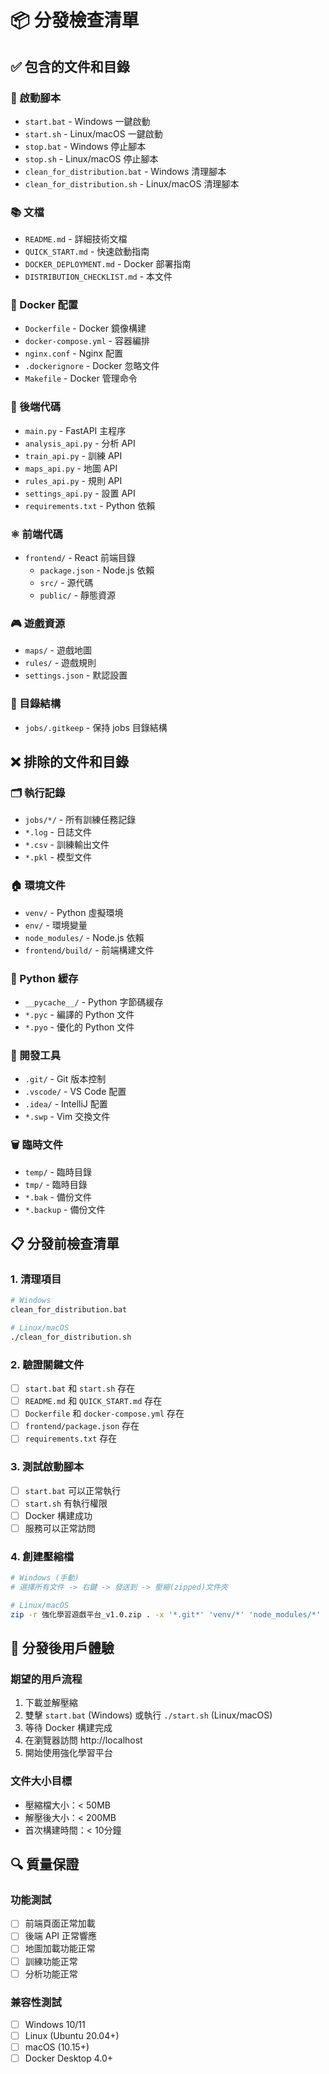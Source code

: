 # 📦 分發檢查清單

## ✅ 包含的文件和目錄

### 🚀 啟動腳本
- `start.bat` - Windows 一鍵啟動
- `start.sh` - Linux/macOS 一鍵啟動
- `stop.bat` - Windows 停止腳本
- `stop.sh` - Linux/macOS 停止腳本
- `clean_for_distribution.bat` - Windows 清理腳本
- `clean_for_distribution.sh` - Linux/macOS 清理腳本

### 📚 文檔
- `README.md` - 詳細技術文檔
- `QUICK_START.md` - 快速啟動指南
- `DOCKER_DEPLOYMENT.md` - Docker 部署指南
- `DISTRIBUTION_CHECKLIST.md` - 本文件

### 🐳 Docker 配置
- `Dockerfile` - Docker 鏡像構建
- `docker-compose.yml` - 容器編排
- `nginx.conf` - Nginx 配置
- `.dockerignore` - Docker 忽略文件
- `Makefile` - Docker 管理命令

### 🐍 後端代碼
- `main.py` - FastAPI 主程序
- `analysis_api.py` - 分析 API
- `train_api.py` - 訓練 API
- `maps_api.py` - 地圖 API
- `rules_api.py` - 規則 API
- `settings_api.py` - 設置 API
- `requirements.txt` - Python 依賴

### ⚛️ 前端代碼
- `frontend/` - React 前端目錄
  - `package.json` - Node.js 依賴
  - `src/` - 源代碼
  - `public/` - 靜態資源

### 🎮 遊戲資源
- `maps/` - 遊戲地圖
- `rules/` - 遊戲規則
- `settings.json` - 默認設置

### 📁 目錄結構
- `jobs/.gitkeep` - 保持 jobs 目錄結構

## ❌ 排除的文件和目錄

### 🗂️ 執行記錄
- `jobs/*/` - 所有訓練任務記錄
- `*.log` - 日誌文件
- `*.csv` - 訓練輸出文件
- `*.pkl` - 模型文件

### 🏠 環境文件
- `venv/` - Python 虛擬環境
- `env/` - 環境變量
- `node_modules/` - Node.js 依賴
- `frontend/build/` - 前端構建文件

### 🐍 Python 緩存
- `__pycache__/` - Python 字節碼緩存
- `*.pyc` - 編譯的 Python 文件
- `*.pyo` - 優化的 Python 文件

### 🔧 開發工具
- `.git/` - Git 版本控制
- `.vscode/` - VS Code 配置
- `.idea/` - IntelliJ 配置
- `*.swp` - Vim 交換文件

### 🗑️ 臨時文件
- `temp/` - 臨時目錄
- `tmp/` - 臨時目錄
- `*.bak` - 備份文件
- `*.backup` - 備份文件

## 📋 分發前檢查清單

### 1. 清理項目
```bash
# Windows
clean_for_distribution.bat

# Linux/macOS
./clean_for_distribution.sh
```

### 2. 驗證關鍵文件
- [ ] `start.bat` 和 `start.sh` 存在
- [ ] `README.md` 和 `QUICK_START.md` 存在
- [ ] `Dockerfile` 和 `docker-compose.yml` 存在
- [ ] `frontend/package.json` 存在
- [ ] `requirements.txt` 存在

### 3. 測試啟動腳本
- [ ] `start.bat` 可以正常執行
- [ ] `start.sh` 有執行權限
- [ ] Docker 構建成功
- [ ] 服務可以正常訪問

### 4. 創建壓縮檔
```bash
# Windows (手動)
# 選擇所有文件 -> 右鍵 -> 發送到 -> 壓縮(zipped)文件夾

# Linux/macOS
zip -r 強化學習遊戲平台_v1.0.zip . -x '*.git*' 'venv/*' 'node_modules/*' 'frontend/build/*' 'jobs/*/' '*.log' '*.pyc' '__pycache__/*'
```

## 🎯 分發後用戶體驗

### 期望的用戶流程
1. 下載並解壓縮
2. 雙擊 `start.bat` (Windows) 或執行 `./start.sh` (Linux/macOS)
3. 等待 Docker 構建完成
4. 在瀏覽器訪問 http://localhost
5. 開始使用強化學習平台

### 文件大小目標
- 壓縮檔大小：< 50MB
- 解壓後大小：< 200MB
- 首次構建時間：< 10分鐘

## 🔍 質量保證

### 功能測試
- [ ] 前端頁面正常加載
- [ ] 後端 API 正常響應
- [ ] 地圖加載功能正常
- [ ] 訓練功能正常
- [ ] 分析功能正常

### 兼容性測試
- [ ] Windows 10/11
- [ ] Linux (Ubuntu 20.04+)
- [ ] macOS (10.15+)
- [ ] Docker Desktop 4.0+ 